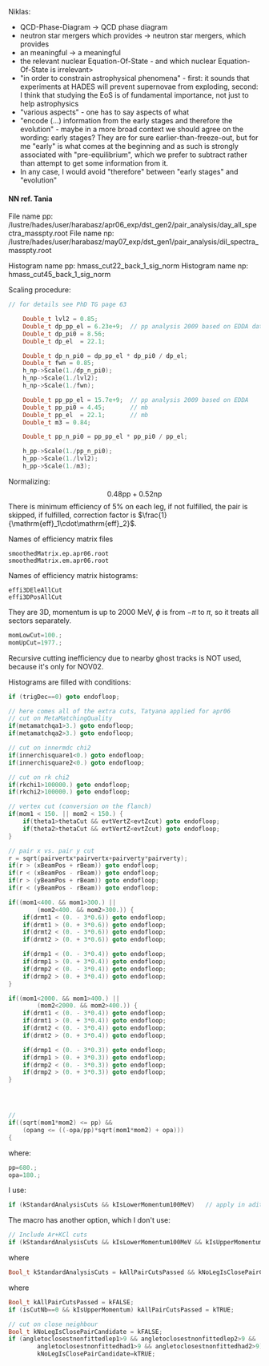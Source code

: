 Niklas:
- QCD-Phase-Diagram -> QCD phase diagram
- neutron star mergers which provides -> neutron star mergers, which provides
- an meaningful -> a meaningful
- the relevant nuclear Equation-Of-State - and which nuclear Equation-Of-State is irrelevant>
- "in order to constrain astrophysical phenomena" - first: it sounds that experiments at HADES will prevent supernovae from exploding, second: I think that studying the EoS is of fundamental importance, not just to help astrophysics
- "various aspects" - one has to say aspects of what
- "encode (...) information from the early stages and therefore the evolution" - maybe in a more broad context we should agree on the wording: early stages? They are for sure earlier-than-freeze-out, but for me "early" is what comes at the beginning and as such is strongly associated with "pre-equilibrium", which we prefer to subtract rather than attempt to get some information from it. 
- In any case, I would avoid "therefore" between "early stages" and "evolution"

#### NN ref. Tania

File name pp: /lustre/hades/user/harabasz/apr06_exp/dst_gen2/pair_analysis/day_all_spectra_masspty.root
File name np:
/lustre/hades/user/harabasz/may07_exp/dst_gen1/pair_analysis/dil_spectra_masspty.root

Histogram name pp: hmass_cut22_back_1_sig_norm
Histogram name np: hmass_cut45_back_1_sig_norm

Scaling procedure:
```C++
// for details see PhD TG page 63

    Double_t lvl2 = 0.85;
    Double_t dp_pp_el = 6.23e+9;  // pp analysis 2009 based on EDDA data
    Double_t dp_pi0 = 8.56;
    Double_t dp_el  = 22.1;

    Double_t dp_n_pi0 = dp_pp_el * dp_pi0 / dp_el;
    Double_t fwn = 0.85;
    h_np->Scale(1./dp_n_pi0);
    h_np->Scale(1./lvl2);
    h_np->Scale(1./fwn);

    Double_t pp_pp_el = 15.7e+9;  // pp analysis 2009 based on EDDA
    Double_t pp_pi0 = 4.45;       // mb
    Double_t pp_el  = 22.1;       // mb
    Double_t m3 = 0.84;   

    Double_t pp_n_pi0 = pp_pp_el * pp_pi0 / pp_el;

    h_pp->Scale(1./pp_n_pi0);
    h_pp->Scale(1./lvl2);
    h_pp->Scale(1./m3);
```

Normalizing:
$$
	0.48\mathrm{pp} + 0.52\mathrm{np}
$$
There is minimum efficiency of 5% on each leg, if not fulfilled, the pair is skipped, if fulfilled, correction factor is $\frac{1}{\mathrm{eff}_1\cdot\mathrm{eff}_2}$.

Names of efficiency matrix files
```
smoothedMatrix.ep.apr06.root
smoothedMatrix.em.apr06.root
```
Names of efficiency matrix histograms:
```
effi3DEleAllCut
effi3DPosAllCut
```
They are 3D, momentum is up to 2000 MeV, $\phi$ is from $-\pi$ to $\pi$, so it treats all sectors separately.

```C++
momLowCut=100.;
momUpCut=1977.;
```
Recursive cutting inefficiency due to nearby ghost tracks is NOT used, because it's only for NOV02.

Histograms are filled with conditions:
```C++
if (trigDec==0) goto endofloop;

// here comes all of the extra cuts, Tatyana applied for apr06
// cut on MetaMatchingQuality
if(metamatchqa1>3.) goto endofloop;
if(metamatchqa2>3.) goto endofloop;

// cut on innermdc chi2
if(innerchisquare1<0.) goto endofloop;
if(innerchisquare2<0.) goto endofloop;

// cut on rk chi2
if(rkchi1>100000.) goto endofloop;
if(rkchi2>100000.) goto endofloop;

// vertex cut (conversion on the flanch)
if(mom1 < 150. || mom2 < 150.) {
    if(theta1>thetaCut && evtVertZ<evtZcut) goto endofloop;
    if(theta2>thetaCut && evtVertZ<evtZcut) goto endofloop;
}

// pair x vs. pair y cut
r = sqrt(pairvertx*pairvertx+pairverty*pairverty);
if(r > (xBeamPos + rBeam)) goto endofloop;
if(r < (xBeamPos - rBeam)) goto endofloop;
if(r > (yBeamPos + rBeam)) goto endofloop;
if(r < (yBeamPos - rBeam)) goto endofloop;

if((mom1<400. && mom1>300.) ||
		(mom2<400. && mom2>300.)) {
    if(drmt1 < (0. - 3*0.6)) goto endofloop;
    if(drmt1 > (0. + 3*0.6)) goto endofloop;
    if(drmt2 < (0. - 3*0.6)) goto endofloop;
    if(drmt2 > (0. + 3*0.6)) goto endofloop;

    if(drmp1 < (0. - 3*0.4)) goto endofloop;
    if(drmp1 > (0. + 3*0.4)) goto endofloop;
    if(drmp2 < (0. - 3*0.4)) goto endofloop;
    if(drmp2 > (0. + 3*0.4)) goto endofloop;
}

if((mom1<2000. && mom1>400.) ||
		(mom2<2000. && mom2>400.)) {
    if(drmt1 < (0. - 3*0.4)) goto endofloop;
    if(drmt1 > (0. + 3*0.4)) goto endofloop;
    if(drmt2 < (0. - 3*0.4)) goto endofloop;
    if(drmt2 > (0. + 3*0.4)) goto endofloop;

    if(drmp1 < (0. - 3*0.3)) goto endofloop;
    if(drmp1 > (0. + 3*0.3)) goto endofloop;
    if(drmp2 < (0. - 3*0.3)) goto endofloop;
    if(drmp2 > (0. + 3*0.3)) goto endofloop;
}




//
if((sqrt(mom1*mom2) <= pp) &&
    (opang <= ((-opa/pp)*sqrt(mom1*mom2) + opa)))
{

```
where:
```C++
pp=680.;                                                                         
opa=180.;
```
I use:
```C++
if (kStandardAnalysisCuts && kIsLowerMomentum100MeV)   // apply in adition low momentum cut
```
The macro has another option, which I don't use:
```C++
// Include Ar+KCl cuts
if (kStandardAnalysisCuts && kIsLowerMomentum100MeV && kIsUpperMomentum1300MeV)
```
where
```C++
Bool_t kStandardAnalysisCuts = kAllPairCutsPassed && kNoLegIsClosePairCandidate && kIsUpperMomentum;
```
where
```C++
Bool_t kAllPairCutsPassed = kFALSE;
if (isCutNb==0 && kIsUpperMomentum) kAllPairCutsPassed = kTRUE;

// cut on close neighbour
Bool_t kNoLegIsClosePairCandidate = kFALSE;
if (angletoclosestnonfittedlep1>9 && angletoclosestnonfittedlep2>9 &&
		angletoclosestnonfittedhad1>9 && angletoclosestnonfittedhad2>9)
		kNoLegIsClosePairCandidate=kTRUE;
```